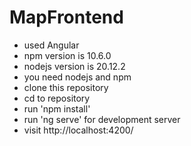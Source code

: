 # MapFrontend

- used Angular
- npm version is 10.6.0
- nodejs version is 20.12.2
- you need nodejs and npm
- clone this repository
- cd to repository
- run 'npm install'
- run 'ng serve' for development server
- visit http://localhost:4200/
